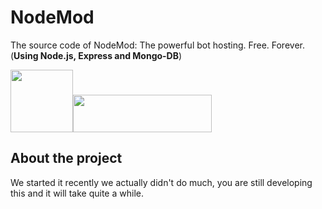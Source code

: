 # NodeMod
The source code of NodeMod: The powerful bot hosting. Free. Forever.<br>
(**Using Node.js, Express and Mongo-DB**)

<img src="https://nodejs.org/static/images/logo.svg" width="100" height="100"><img src="https://upload.wikimedia.org/wikipedia/commons/thumb/9/93/MongoDB_Logo.svg/2560px-MongoDB_Logo.svg.png" width="222" height="60">

## About the project
We started it recently we actually didn't do much, you are still developing this and it will take quite a while.
